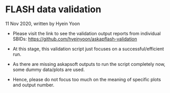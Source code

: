 # FLASH data validation

11 Nov 2020, written by Hyein Yoon

- Please visit the link to see the validation output reports from individual SBIDs: https://github.com/hyeinyoon/askapflash-validation

- At this stage, this validation script just focuses on a successful/efficient run.

- As there are missing askapsoft outputs to run the script completely now, some dummy data/plots are used.

- Hence, please do not focus too much on the meaning of specific plots and output number.
